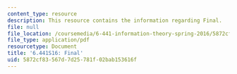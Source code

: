 ```yaml
---
content_type: resource
description: This resource contains the information regarding Final.
file: null
file_location: /coursemedia/6-441-information-theory-spring-2016/5872cf83567d7d25781f02bab153616f_MIT6_441S16_final.pdf
file_type: application/pdf
resourcetype: Document
title: '6.441S16: Final'
uid: 5872cf83-567d-7d25-781f-02bab153616f
---
```

